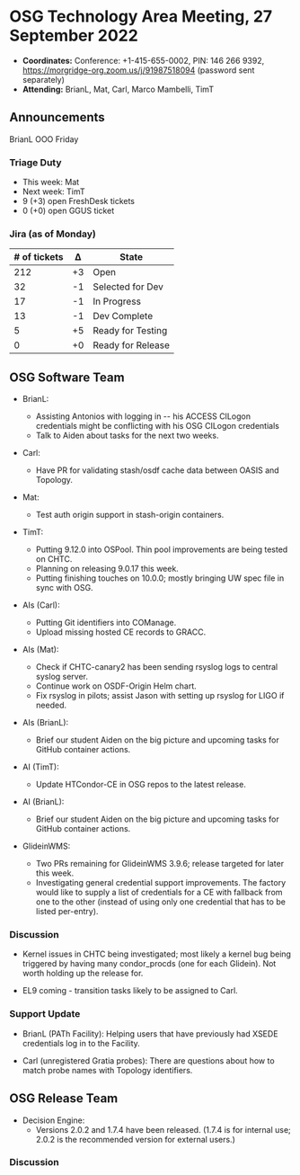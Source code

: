 # OSG Technology Area Meeting, 27 September 2022

-   **Coordinates:** Conference: +1-415-655-0002, PIN: 146 266 9392,
    <https://morgridge-org.zoom.us/j/91987518094> (password sent separately)
-   **Attending:**  BrianL, Mat, Carl, Marco Mambelli, TimT

## Announcements

BrianL OOO Friday

### Triage Duty

-   This week: Mat
-   Next week: TimT
-   9 (+3) open FreshDesk tickets
-   0 (+0) open GGUS ticket

### Jira (as of Monday)

| # of tickets | &Delta; | State             |
|--------------|---------|-------------------|
| 212          | +3      | Open              |
| 32           | -1      | Selected for Dev  |
| 17           | -1      | In Progress       |
| 13           | -1      | Dev Complete      |
| 5            | +5      | Ready for Testing |
| 0            | +0      | Ready for Release |

## OSG Software Team

- BrianL:
  - Assisting Antonios with logging in -- his ACCESS CILogon credentials might
    be conflicting with his OSG CILogon credentials
  - Talk to Aiden about tasks for the next two weeks.

- Carl:
  - Have PR for validating stash/osdf cache data between OASIS and Topology.

- Mat:
  - Test auth origin support in stash-origin containers.

- TimT:
  - Putting 9.12.0 into OSPool.
    Thin pool improvements are being tested on CHTC.
  - Planning on releasing 9.0.17 this week.
  - Putting finishing touches on 10.0.0; mostly bringing UW spec file in sync
    with OSG.

- AIs (Carl):
  - Putting Git identifiers into COManage.
  - Upload missing hosted CE records to GRACC.

- AIs (Mat):
  - Check if CHTC-canary2 has been sending rsyslog logs to central syslog
    server.
  - Continue work on OSDF-Origin Helm chart.
  - Fix rsyslog in pilots; assist Jason with setting up rsyslog for LIGO if
    needed.
- AIs (BrianL):
  - Brief our student Aiden on the big picture and upcoming tasks
    for GitHub container actions.

- AI (TimT):
  - Update HTCondor-CE in OSG repos to the latest release.

- AI (BrianL):
  - Brief our student Aiden on the big picture and upcoming tasks for GitHub
    container actions.

- GlideinWMS:
  - Two PRs remaining for GlideinWMS 3.9.6; release targeted for later this
    week.
  - Investigating general credential support improvements.  The factory
    would like to supply a list of credentials for a CE with fallback
    from one to the other (instead of using only one credential that has
    to be listed per-entry).

### Discussion

- Kernel issues in CHTC being investigated; most likely a kernel bug being
  triggered by having many condor_procds (one for each Glidein).
  Not worth holding up the release for.

- EL9 coming - transition tasks likely to be assigned to Carl.

### Support Update

- BrianL (PATh Facility): Helping users that have previously had XSEDE
  credentials log in to the Facility.

- Carl (unregistered Gratia probes): There are questions about how to match
  probe names with Topology identifiers.

## OSG Release Team

- Decision Engine:
  - Versions 2.0.2 and 1.7.4 have been released. (1.7.4 is for internal use;
    2.0.2 is the recommended version for external users.)

### Discussion

